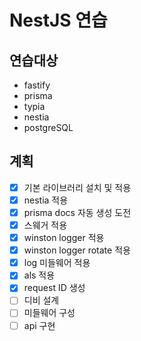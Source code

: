 # NestJS 연습

## 연습대상
+ fastify
+ prisma
+ typia
+ nestia
+ postgreSQL


## 계획

+ [x] 기본 라이브러리 설치 및 적용
+ [x] nestia 적용
+ [x] prisma docs 자동 생성 도전
+ [x] 스웨거 적용
+ [x] winston logger 적용
+ [x] winston logger rotate 적용
+ [x] log 미들웨어 적용
+ [x] als 적용
+ [x] request ID 생성
+ [ ] 디비 설계
+ [ ] 미들웨어 구성
+ [ ] api 구현